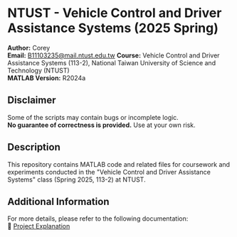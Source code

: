 # NTUST - Vehicle Control and Driver Assistance Systems (2025 Spring)

**Author:** Corey  
**Email:** B11103235@mail.ntust.edu.tw 
**Course:** Vehicle Control and Driver Assistance Systems (113-2), National Taiwan University of Science and Technology (NTUST)  
**MATLAB Version:** R2024a  


## Disclaimer
Some of the scripts may contain bugs or incomplete logic.  
**No guarantee of correctness is provided.** Use at your own risk.

## Description
This repository contains MATLAB code and related files for coursework and experiments conducted in the "Vehicle Control and Driver Assistance Systems" class (Spring 2025, 113-2) at NTUST.

## Additional Information
For more details, please refer to the following documentation:  
🔗 [Project Explanation](https://youtu.be/vKB2Lg-IM3I?si=VeW5U2MJo5LzlT4W)




